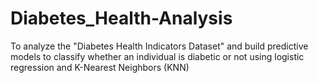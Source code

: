 # Diabetes_Health-Analysis
To analyze the "Diabetes Health Indicators Dataset" and build predictive models to classify whether an individual is diabetic or not using logistic regression and K-Nearest Neighbors (KNN)
